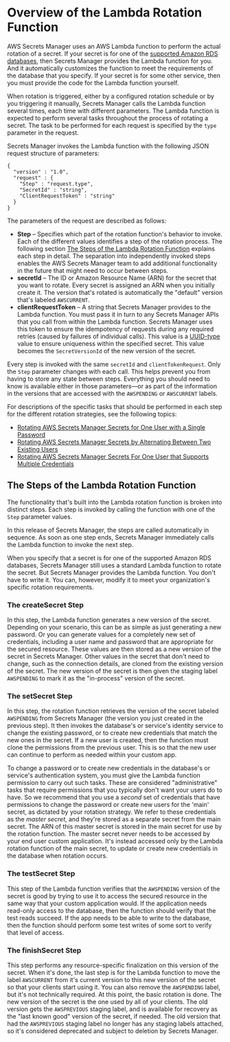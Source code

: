 # Overview of the Lambda Rotation Function<a name="rotating-secrets-lambda-function-overview"></a>

AWS Secrets Manager uses an AWS Lambda function to perform the actual rotation of a secret\. If your secret is for one of the [supported Amazon RDS databases](intro.md#full-rotation-support), then Secrets Manager provides the Lambda function for you\. And it automatically customizes the function to meet the requirements of the database that you specify\. If your secret is for some other service, then you must provide the code for the Lambda function yourself\.

When rotation is triggered, either by a configured rotation schedule or by you triggering it manually, Secrets Manager calls the Lambda function several times, each time with different parameters\. The Lambda function is expected to perform several tasks throughout the process of rotating a secret\. The task to be performed for each request is specified by the `type` parameter in the request\.

Secrets Manager invokes the Lambda function with the following JSON request structure of parameters:

```
{
  "version" : "1.0",
  "request" : {
    "Step" : "request.type",
    "SecretId" : "string",
    "ClientRequestToken" : "string"
  }
}
```

The parameters of the request are described as follows:
+ **Step** – Specifies which part of the rotation function's behavior to invoke\. Each of the different values identifies a step of the rotation process\. The following section [The Steps of the Lambda Rotation Function](#rotation-explanation-of-steps) explains each step in detail\. The separation into independently invoked steps enables the AWS Secrets Manager team to add additional functionality in the future that might need to occur between steps\.
+ **secretId** – The ID or Amazon Resource Name \(ARN\) for the secret that you want to rotate\. Every secret is assigned an ARN when you initially create it\. The version that's rotated is automatically the "default" version that's labeled `AWSCURRENT`\.
+ **clientRequestToken** – A string that Secrets Manager provides to the Lambda function\. You must pass it in turn to any Secrets Manager APIs that you call from within the Lambda function\. Secrets Manager uses this token to ensure the idempotency of requests during any required retries \(caused by failures of individual calls\)\. This value is a [UUID\-type](https://wikipedia.org/wiki/Universally_unique_identifier) value to ensure uniqueness within the specified secret\. This value becomes the `SecretVersionId` of the new version of the secret\.

Every step is invoked with the same `secretId` and `clientTokenRequest`\. Only the `Step` parameter changes with each call\. This helps prevent you from having to store any state between steps\. Everything you should need to know is available either in those parameters—or as part of the information in the versions that are accessed with the `AWSPENDING` or `AWSCURRENT` labels\.

For descriptions of the specific tasks that should be performed in each step for the different rotation strategies, see the following topics:
+ [Rotating AWS Secrets Manager Secrets for One User with a Single Password](rotating-secrets-one-user-one-password.md)
+ [Rotating AWS Secrets Manager Secrets by Alternating Between Two Existing Users](rotating-secrets-two-users.md)
+ [Rotating AWS Secrets Manager Secrets For One User that Supports Multiple Credentials](rotating-secrets-one-user-multiple-passwords.md)

## The Steps of the Lambda Rotation Function<a name="rotation-explanation-of-steps"></a>

The functionality that's built into the Lambda rotation function is broken into distinct steps\. Each step is invoked by calling the function with one of the `Step` parameter values\.

In this release of Secrets Manager, the steps are called automatically in sequence\. As soon as one step ends, Secrets Manager immediately calls the Lambda function to invoke the next step\. 

When you specify that a secret is for one of the supported Amazon RDS databases, Secrets Manager still uses a standard Lambda function to rotate the secret\. But Secrets Manager provides the Lambda function\. You don't have to write it\. You can, however, modify it to meet your organization's specific rotation requirements\.

### The createSecret Step<a name="phase-makesecret"></a>

In this step, the Lambda function generates a new version of the secret\. Depending on your scenario, this can be as simple as just generating a new password\. Or you can generate values for a completely new set of credentials, including a user name and password that are appropriate for the secured resource\. These values are then stored as a new version of the secret in Secrets Manager\. Other values in the secret that don't need to change, such as the connection details, are cloned from the existing version of the secret\. The new version of the secret is then given the staging label `AWSPENDING` to mark it as the "in\-process" version of the secret\.

### The setSecret Step<a name="phase-setsecret"></a>

In this step, the rotation function retrieves the version of the secret labeled `AWSPENDING` from Secrets Manager \(the version you just created in the previous step\)\. It then invokes the database's or service's identity service to change the existing password, or to create new credentials that match the new ones in the secret\. If a new user is created, then the function must clone the permissions from the previous user\. This is so that the new user can continue to perform as needed within your custom app\. 

To change a password or to create new credentials in the database's or service's authentication system, you must give the Lambda function permission to carry out such tasks\. These are considered "administrative" tasks that require permissions that you typically don't want your users do to have\. So we recommend that you use a *second* set of credentials that have permissions to change the password or create new users for the 'main' secret, as dictated by your rotation strategy\. We refer to these credentials as the *master secret*, and they're stored as a separate secret from the main secret\. The ARN of this master secret is stored in the main secret for use by the rotation function\. The master secret never needs to be accessed by your end user custom application\. It's instead accessed only by the Lambda rotation function of the main secret, to update or create new credentials in the database when rotation occurs\.

### The testSecret Step<a name="phase-verifysecret"></a>

This step of the Lambda function verifies that the `AWSPENDING` version of the secret is good by trying to use it to access the secured resource in the same way that your custom application would\. If the application needs read\-only access to the database, then the function should verify that the test reads succeed\. If the app needs to be able to write to the database, then the function should perform some test writes of some sort to verify that level of access\.

### The finishSecret Step<a name="phase-finishsecret"></a>

This step performs any resource\-specific finalization on this version of the secret\. When it's done, the last step is for the Lambda function to move the label `AWSCURRENT` from it's current version to this new version of the secret so that your clients start using it\. You can also remove the `AWSPENDING` label, but it's not technically required\. At this point, the basic rotation is done\. The new version of the secret is the one used by all of your clients\. The old version gets the `AWSPREVIOUS` staging label, and is available for recovery as the "last known good" version of the secret, if needed\. The old version that had the `AWSPREVIOUS` staging label no longer has any staging labels attached, so it's considered deprecated and subject to deletion by Secrets Manager\.

### <a name="phase-expiresecret"></a>